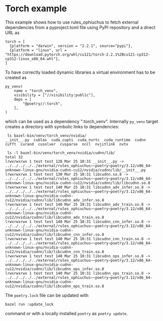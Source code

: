# Torch example

This example shows how to use rules_ophiuchus to fetch external dependencies from a pyproject.toml file
using PyPI repository and a direct URL as
```
torch = [
  {platform = "darwin", version = "2.2.1", source="pypi"},
  {platform = "linux", url = "https://download.pytorch.org/whl/cu121/torch-2.2.1%2Bcu121-cp312-cp312-linux_x86_64.whl"},
]
```

To have correctly loaded dynamic libraries a virtual environment has to be created as
```
py_venv(
    name = "torch_venv",
    visibility = ["//visibility:public"],
    deps = [
        "@poetry//:torch",
    ],
)
```
which can be used as a dependency ":torch_venv". Internally `py_venv` target creates a directory with symbolic links to dependencies:
```
 ls bazel-bin/venv/torch_venv/nvidia/
__init__.py  cublas  cuda_cupti  cuda_nvrtc  cuda_runtime  cudnn  cufft  curand  cusolver  cusparse  nccl  nvjitlink  nvtx

 ls -l bazel-bin/venv/torch_venv/nvidia/cudnn/lib/
total 32
lrwxrwxrwx 1 test test 128 Mar 25 10:31 __init__.py -> ../../../../../external/rules_ophiuchus~~poetry~poetry/3.12/x86_64-unknown-linux-gnu/nvidia-cudnn-cu12/nvidia/cudnn/lib/__init__.py
lrwxrwxrwx 1 test test 130 Mar 25 10:31 libcudnn.so.8 -> ../../../../../external/rules_ophiuchus~~poetry~poetry/3.12/x86_64-unknown-linux-gnu/nvidia-cudnn-cu12/nvidia/cudnn/lib/libcudnn.so.8
lrwxrwxrwx 1 test test 140 Mar 25 10:31 libcudnn_adv_infer.so.8 -> ../../../../../external/rules_ophiuchus~~poetry~poetry/3.12/x86_64-unknown-linux-gnu/nvidia-cudnn-cu12/nvidia/cudnn/lib/libcudnn_adv_infer.so.8
lrwxrwxrwx 1 test test 140 Mar 25 10:31 libcudnn_adv_train.so.8 -> ../../../../../external/rules_ophiuchus~~poetry~poetry/3.12/x86_64-unknown-linux-gnu/nvidia-cudnn-cu12/nvidia/cudnn/lib/libcudnn_adv_train.so.8
lrwxrwxrwx 1 test test 140 Mar 25 10:31 libcudnn_cnn_infer.so.8 -> ../../../../../external/rules_ophiuchus~~poetry~poetry/3.12/x86_64-unknown-linux-gnu/nvidia-cudnn-cu12/nvidia/cudnn/lib/libcudnn_cnn_infer.so.8
lrwxrwxrwx 1 test test 140 Mar 25 10:31 libcudnn_cnn_train.so.8 -> ../../../../../external/rules_ophiuchus~~poetry~poetry/3.12/x86_64-unknown-linux-gnu/nvidia-cudnn-cu12/nvidia/cudnn/lib/libcudnn_cnn_train.so.8
lrwxrwxrwx 1 test test 140 Mar 25 10:31 libcudnn_ops_infer.so.8 -> ../../../../../external/rules_ophiuchus~~poetry~poetry/3.12/x86_64-unknown-linux-gnu/nvidia-cudnn-cu12/nvidia/cudnn/lib/libcudnn_ops_infer.so.8
lrwxrwxrwx 1 test test 140 Mar 25 10:31 libcudnn_ops_train.so.8 -> ../../../../../external/rules_ophiuchus~~poetry~poetry/3.12/x86_64-unknown-linux-gnu/nvidia-cudnn-cu12/nvidia/cudnn/lib/libcudnn_ops_train.so.8
```


The `poetry.lock` file can be updated with
```
bazel run :update_lock
```
command or with a locally installed `poetry` as `poetry update`.
